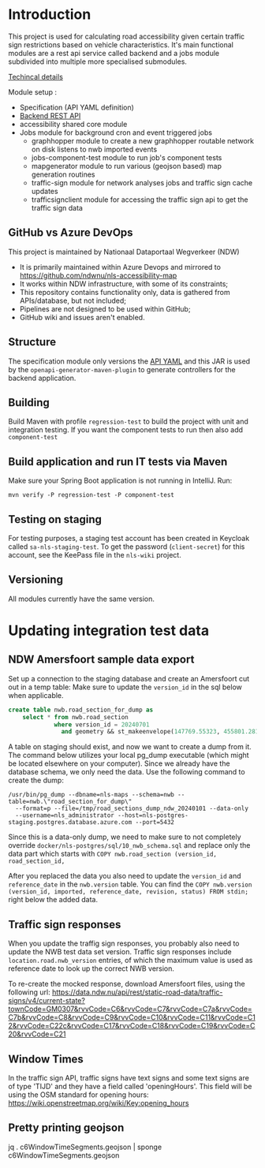 # Introduction

This project is used for calculating road accessibility given certain traffic sign restrictions based on vehicle
characteristics.
It's main functional modules are a rest api service called backend and a jobs module subdivided into multiple more specialised submodules.

[Techincal details](docs/technical-details.md)

Module setup :

* Specification (API YAML definition)
* [Backend REST API](backend/README.md)
* accessibility shared core module
* Jobs module for background cron and event triggered jobs
  * graphhopper module to create a new graphhopper routable network on disk listens to nwb imported events
  * jobs-component-test module to run job's component tests
  * mapgenerator module to run various (geojson based) map generation routines
  * traffic-sign module for network analyses jobs and traffic sign cache updates
  * trafficsignclient module for accessing the traffic sign api to get the traffic sign data

## GitHub vs Azure DevOps
This project is maintained by Nationaal Dataportaal Wegverkeer (NDW)
* It is primarily maintained within Azure Devops and mirrored to https://github.com/ndwnu/nls-accessibility-map
* It works within NDW infrastructure, with some of its constraints;
* This repository contains functionality only, data is gathered from APIs/database, but not included;
* Pipelines are not designed to be used within GitHub;
* GitHub wiki and issues aren't enabled.

## Structure
The specification module only versions the
[API YAML](specification/src/main/resources/nu/ndw/nls/accessibilitymap/specification/v1.yaml) and this JAR is used by
the `openapi-generator-maven-plugin` to generate controllers for the backend application.

## Building
Build Maven with profile `regression-test` to build the project with unit and integration testing.
If you want the component tests to run then also add `component-test`

## Build application and run IT tests via Maven
Make sure your Spring Boot application is not running in IntelliJ.
Run:
```shell
mvn verify -P regression-test -P component-test
```

## Testing on staging
For testing purposes, a staging test account has been created in Keycloak called `sa-nls-staging-test`.
To get the password (`client-secret`) for this account, see the KeePass file in the `nls-wiki` project.

## Versioning
All modules currently have the same version.


# Updating integration test data

## NDW Amersfoort sample data export
Set up a connection to the staging database and create an Amersfoort cut out in a temp table:
Make sure to update the ```version_id``` in the sql below when applicable. 
```sql
create table nwb.road_section_for_dump as 
    select * from nwb.road_section
             where version_id = 20240701 
               and geometry && st_makeenvelope(147769.55323, 455801.28125,163636.57098, 472114.299, 28992);
```
A table on staging should exist, and now we want to create a dump from it. The command below utilizes your local 
pg_dump executable (which might be located elsewhere on your computer). Since we already have the database schema, 
we only need the data. Use the following command to create the dump:

```shell
/usr/bin/pg_dump --dbname=nls-maps --schema=nwb --table=nwb.\"road_section_for_dump\" 
  --format=p --file=/tmp/road_sections_dump_ndw_20240101 --data-only 
  --username=nls_administrator --host=nls-postgres-staging.postgres.database.azure.com --port=5432
```
Since this is a data-only dump, we need to make sure to not completely override
`docker/nls-postgres/sql/10_nwb_schema.sql` and replace only the data part which starts with
`COPY nwb.road_section (version_id, road_section_id,`

After you replaced the data you also need to update the `version_id` and `reference_date` in the `nwb.version` 
table. You can find the `COPY nwb.version (version_id, imported, reference_date, revision, status) FROM stdin;` 
right below the added data.


## Traffic sign responses

When you update the traffig sign responses, you probably also need to update the NWB test data set version. Traffic sign
responses include `location.road.nwb_version` entries, of which the maximum value is used as reference date to look up 
the correct NWB version.

To re-create the mocked response, download Amersfoort files, using the following url:
https://data.ndw.nu/api/rest/static-road-data/traffic-signs/v4/current-state?townCode=GM0307&rvvCode=C6&rvvCode=C7&rvvCode=C7a&rvvCode=C7b&rvvCode=C8&rvvCode=C9&rvvCode=C10&rvvCode=C11&rvvCode=C12&rvvCode=C22c&rvvCode=C17&rvvCode=C18&rvvCode=C19&rvvCode=C20&rvvCode=C21

## Window Times

In the traffic sign API, traffic signs have text signs and some text signs are of type 'TIJD' and they have a field 
called 'openingHours'. This field will be using the OSM standard for opening hours: 
https://wiki.openstreetmap.org/wiki/Key:opening_hours

## Pretty printing geojson
jq . c6WindowTimeSegments.geojson | sponge c6WindowTimeSegments.geojson

